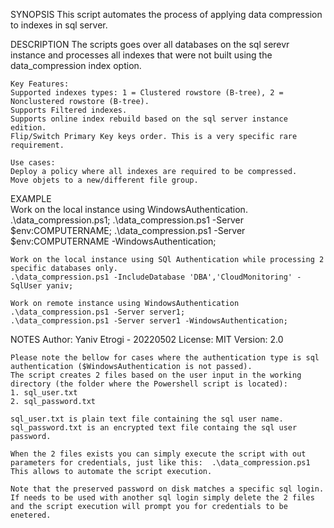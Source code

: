 SYNOPSIS
    This script automates the process of applying data compression to indexes in sql server.

DESCRIPTION
    The scripts goes over all databases on the sql serevr instance and processes all indexes that were not 
    built using the data_compression index option.

    Key Features:
    Supported indexes types: 1 = Clustered rowstore (B-tree), 2 = Nonclustered rowstore (B-tree).
    Supports Filtered indexes.
    Supports online index rebuild based on the sql server instance edition.
    Flip/Switch Primary Key keys order. This is a very specific rare requirement.

    Use cases:
    Deploy a policy where all indexes are required to be compressed.
    Move objets to a new/different file group.


EXAMPLE    
    Work on the local instance using WindowsAuthentication.
    .\data_compression.ps1;
    .\data_compression.ps1 -Server $env:COMPUTERNAME; 
    .\data_compression.ps1 -Server $env:COMPUTERNAME -WindowsAuthentication;

    Work on the local instance using SQl Authentication while processing 2 specific databases only.
    .\data_compression.ps1 -IncludeDatabase 'DBA','CloudMonitoring' -SqlUser yaniv;

    Work on remote instance using WindowsAuthentication
    .\data_compression.ps1 -Server server1; 
    .\data_compression.ps1 -Server server1 -WindowsAuthentication;


NOTES
    Author: Yaniv Etrogi - 20220502
    License: MIT
    Version: 2.0

    Please note the bellow for cases where the authentication type is sql authentication ($WindowsAuthentication is not passed).
    The script creates 2 files based on the user input in the working directory (the folder where the Powershell script is located):
    1. sql_user.txt
    2. sql_password.txt

    sql_user.txt is plain text file containing the sql user name.
    sql_password.txt is an encrypted text file containg the sql user password.

    When the 2 files exists you can simply execute the script with out parameters for credentials, just like this:  .\data_compression.ps1
    This allows to automate the script execution.     

    Note that the preserved password on disk matches a specific sql login.
    If needs to be used with another sql login simply delete the 2 files and the script execution will prompt you for credentials to be enetered.    
